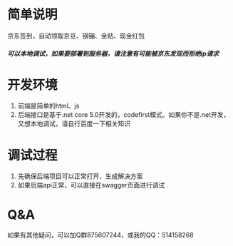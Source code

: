 # 简单说明
京东签到，自动领取京豆、钢镚、金贴、现金红包

#### *可以本地调试，如果要部署到服务器，请注意有可能被京东发现而拒绝ip请求*

# 开发环境
1. 前端是简单的html、js
2. 后端接口是基于.net core 5.0开发的，codefirst模式。如果你不是.net开发，又想本地调试，请自行百度一下相关知识

# 调试过程
1. 先确保后端项目可以正常打开，生成解决方案
2. 如果后端api正常，可以直接在swagger页面进行调试

# Q&A
如果有其他疑问，可以加Q群875607244，或我的QQ：514158268
